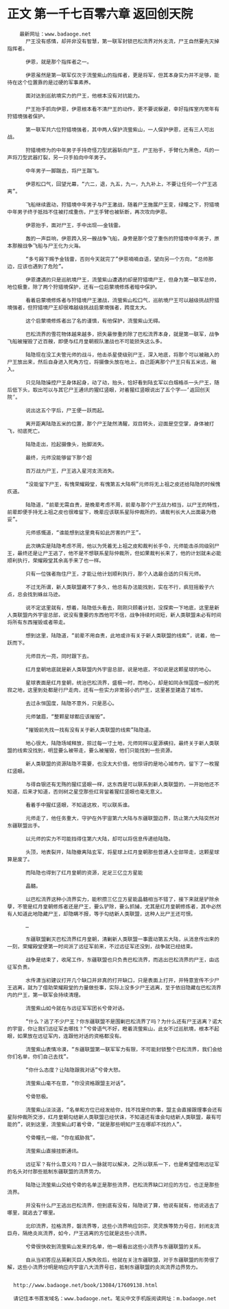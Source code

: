 # 正文 第一千七百零六章 返回创天院
        最新网址：www.badaoge.net
          尸王没有感情，却并非没有智慧，第一联军封锁巴松流界对外支流，尸王自然要先灭掉指挥者。
      
          伊恩，就是那个指挥者之一。
      
          伊恩虽然是第一联军仅次于流萤紫山的指挥者，更是将军，但其本身实力并不足够，能待在这个位置靠的是过硬的军事素养。
      
          面对达到巡航境实力的尸王，他根本没有对抗能力。
      
          尸王抬手抓向伊恩，伊恩根本看不清尸王的动作，更不要说躲避，幸好指挥室内常年有狩猎境强者保护。
      
          第一联军共六位狩猎境强者，其中两人保护流萤紫山，一人保护伊恩，还有三人可出战。
      
          狩猎境修为的中年男子手持奇怪刀型武器斩向尸王，尸王抬手，手臂化为黑色，乓的一声将刀型武器打裂，另一只手拍向中年男子。
      
          中年男子一脚踹去，将尸王踹飞。
      
          伊恩松口气，回望光幕，“六二，退，九五，九一，九九补上，不要让任何一个尸王逃离”。
      
          飞船继续震动，狩猎境中年男子与尸王激战，随着尸王施展尸王变，绿瞳之下，狩猎境中年男子终于抵挡不住被打成重伤，尸王手臂也被斩断，再次攻向伊恩。
      
          伊恩抬手，面对尸王，手中出现——金钱雷。
      
          轰的一声巨响，伊恩跨入另一艘战争飞船，身旁是那个受了重伤的狩猎境中年男子，原本那艘战争飞船与尸王化为火海。
      
          “多亏殿下赐予金钱雷，否则今天就完了”伊恩喃喃自语，望向另一个方向，“总帅那边，应该也遇到了危险”。
      
          伊恩遭遇的只是巡航境尸王，流萤紫山遭遇的却是狩猎境尸王，但身为第一联军总帅，地位极重，除了两个狩猎境保护，还有一位启蒙境修炼者暗中保护。
      
          看着启蒙境修炼者与狩猎境尸王激战，流萤紫山松口气，巡航境尸王可以越级挑战狩猎境强者，但狩猎境尸王却很难越级挑战启蒙境强者，跨度太大。
      
          这个启蒙境修炼者出了名的谨慎，有他保护，流萤紫山无碍。
      
          巴松流界的雪花物体越来越多，损失最惨重的除了巴松流界本身，就是第一联军，战争飞船被摧毁了近百艘，即便与红月皇朝舰队激战也不可能损失这么多。
      
          陆隐现在没工夫管元师的战斗，他击杀星使级别尸王，深入地底，将那个可以被融入的尸王放出来，然后自身进入死角方位，将摄像头放在地上，自己距离那个尸王只有五米远，融入。
      
          只见陆隐操控尸王身体起身，动了动，抬头，恰好看到陆玄军以白烟格杀一头尸王，随后低下头，取出可以与其它尸王通讯的猩红竖眼，对着猩红竖眼说出了五个字——‘返回创天院’。
      
          说出这五个字后，尸王便一跃而起。
      
          离开距离陆隐五米的位置，那个尸王陡然清醒，双目转头，迎面是空空掌，身体被打飞，彻底死亡。
      
          陆隐走出，捡起摄像头，抬脚消失。
      
          最终，元师没能够留下那个超
      
          百万战力尸王，尸王逃入星河支流消失。
      
          “没能留下尸王，有愧荣耀殿堂，有愧第五大陆啊”元师将无上祖之皮还给陆隐的时候愧疚道。
      
          陆隐道，“前辈无需自责，是晚辈考虑不周，前辈与那个尸王战力相当，以尸王的特性，前辈即便手持无上祖之皮也很难留下，晚辈应该联系星际仲裁所的，请裁判长大人出面最为稳妥”。
      
          元师感慨道，“谁能想到这里竟有如此厉害的尸王”。
      
          此次确实是陆隐考虑不周，他以为凭着无上祖之皮和裁判长手令，元师能击杀同级别尸王，最终还是让尸王逃了，他不是不想联系星际仲裁所，但如果裁判长来了，他的计划就未必能顺利执行，荣耀殿堂其余高手来了也一样。
      
          只有一位强者拖住尸王，才能让他计划顺利执行，那个人选最合适的只有元师。
      
          不过无所谓，新人类联盟藏不了多久，他总有办法能找到，实在不行，疯狂摇骰子六点，总会找到蛛丝马迹。
      
          说不定这里就有，想着，陆隐低头看去，刚刚只顾着计划，没探索一下地底，这里是新人类联盟内外宇宙总部，说没有重要的东西他可不信，战争持续时间短，新人类联盟未必有时间将所有东西摧毁或者带走。
      
          想到这里，陆隐道，“前辈不用自责，此地或许有关于新人类联盟的线索”，说着，他一跃而下。
      
          元师目光一亮，同时跟下去。
      
          红月皇朝地底就是新人类联盟内外宇宙总部，说是地底，不如说是这颗星球的地心。
      
          星球表面是红月皇朝，统治巴松流界，盛极一时，而地心，却是如同永恒国度一般的死寂之地，这里到处都是行尸走肉，还有一些实力非常弱小的尸王，这里甚至建造了城市。
      
          去过永恒国度，陆隐不意外，只是恶心。
      
          元师皱眉，“整颗星球都应该摧毁”。
      
          “摧毁前先找一找有没有关于新人类联盟的线索”陆隐道。
      
          地心很大，陆隐场域释放，掠过每一寸土地，元师同样以星源横扫，最终关于新人类联盟的线索没找到，明显要么被带走，要么被摧毁，他们只能找到一些资源。
      
          新人类联盟的资源陆隐不需要，也没太大价值，他惊讶的是地心城市内，留下了一枚猩红竖眼。
      
          与得自银还有无殇的猩红竖眼一样，这东西是可以联系到新人类联盟的，一开始他还不知道，后来才知道，否则树之星空那些红背留着猩红竖眼也毫无意义。
      
          看着手中猩红竖眼，不知道这枚，可以联系谁。
      
          元师走了，他任务重大，守护在外宇宙第六大陆与东疆联盟边界，防止第六大陆突然对东疆联盟出手。
      
          以元师的实力不可能挡得住第六大陆，却可以将信息传递给陆隐。
      
          头顶，地表裂开，陆隐撤离陆玄军，将星球上红月皇朝那些普通人全部带走，这颗星球算是废了。
      
          而陆隐也得到了红月皇朝的资源，足足三亿立方星能
      
          晶髓。
      
          以巴松流界这种小流界实力，能积攒三亿立方星能晶髓相当不错了，接下来就是铲除余孽，不管是红月皇朝修炼者还是尸王，要么铲除，要么抓捕，尤其是红月皇朝修炼者，其中必然有人知道此地隐藏尸王，却隐瞒不报，等于勾结新人类联盟，这种人比尸王还可恨。
      
          …
      
          东疆联盟剿灭巴松流界红月皇朝，清剿新人类联盟一事震动第五大陆，从消息传出来的一刻，荣耀殿堂便第一时间派了远征军前来，不过远征军还没到，战争就已经结束。
      
          战争是结束了，收尾工作，东疆联盟也只负责巴松流界，而逃出巴松流界的尸王，由远征军负责。
      
          水传潇当初建议打开几个缺口并非真的打开缺口，只是表面上打开，并特意宣传不少尸王逃离，就为了借助荣耀殿堂的力量做些事，实际上没多少尸王逃离，至于依旧隐藏在巴松流界内的尸王，第一联军会持续清理。
      
          流萤紫山如今就在与远征军军团长兮骨对话。
      
          “什么？逃了不少尸王？你东疆联盟不是围剿巴松流界了吗？为什么还有尸王逃离？诺大的宇宙，你让我们远征军去哪找？”兮骨语气不好，瞪着流萤紫山，此女不过巡航境，根本不起眼，如果放在远征军内，连跟他对话的资格都没有。
      
          流萤紫山表情冷漠，“东疆联盟第一联军军力有限，不可能封锁整个巴松流界，我们会给你们名单，你们自己去找”。
      
          “你什么态度？让陆隐跟我对话”兮骨大怒。
      
          流萤紫山毫不在意，“你没资格跟盟主对话”。
      
          兮骨怒极。
      
          流萤紫山淡淡道，“名单和方位已经发给你，找不找是你的事，盟主会直接跟理事会还有星际仲裁所交涉，红月皇朝勾结新人类联盟已经伏诛，不知道还有谁会勾结新人类联盟，最有可能的”，说到这里，流萤紫山盯着兮骨，“就是那些明知尸王在哪却不找的人”。
      
          兮骨瞳孔一缩，“你在威胁我”。
      
          流萤紫山直接挂断通讯。
      
          远征军？有什么意义吗？巨人一脉就可以解决，之所以联系一下，也是希望借用远征军的名头对付那些抵制东疆联盟的流界势力。
      
          陆隐让流萤紫山交给兮骨的名单正是那些流界，巴松流界缺口对应的方位，也正是那些流界。
      
          并没有什么尸王逃出巴松流界，但到底有没有，陆隐说了算，他说有就有，他说逃去了哪里，就逃去了哪里。
      
          北印流界，拉格流界，磐流界等，这些小流界响应剑宗，灵灵族等势力号召，封闭支流巨舟，隔绝炎岚流界，如今，尸王逃离的方位就是这些小流界。
      
          兮骨很快收到流萤紫山发来的名单，他一眼看出这些小流界与东疆联盟的关系。
      
          自从当初答应丛英剿灭巨人族失败后，他就在关注东疆联盟，对于东疆联盟的形势很了解，这些小流界分明是响应内宇宙八大流界号召，抵制东疆联盟的炎岚流界边界势力。
      
      
      http://www.badaoge.net/book/13084/17609138.html
      
      请记住本书首发域名：www.badaoge.net。笔尖中文手机版阅读网址：m.badaoge.net